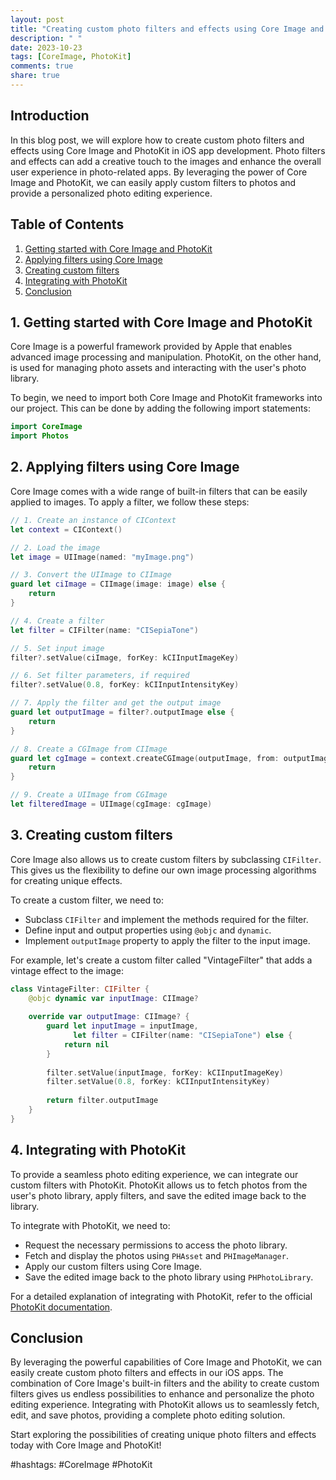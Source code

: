 ```yaml
---
layout: post
title: "Creating custom photo filters and effects using Core Image and PhotoKit"
description: " "
date: 2023-10-23
tags: [CoreImage, PhotoKit]
comments: true
share: true
---
```


## Introduction
In this blog post, we will explore how to create custom photo filters and effects using Core Image and PhotoKit in iOS app development. Photo filters and effects can add a creative touch to the images and enhance the overall user experience in photo-related apps. By leveraging the power of Core Image and PhotoKit, we can easily apply custom filters to photos and provide a personalized photo editing experience.

## Table of Contents
1. [Getting started with Core Image and PhotoKit](#getting-started)
2. [Applying filters using Core Image](#applying-filters)
3. [Creating custom filters](#custom-filters)
4. [Integrating with PhotoKit](#integrating-with-photokit)
5. [Conclusion](#conclusion)

## 1. Getting started with Core Image and PhotoKit <a name="getting-started"></a>
Core Image is a powerful framework provided by Apple that enables advanced image processing and manipulation. PhotoKit, on the other hand, is used for managing photo assets and interacting with the user's photo library. 

To begin, we need to import both Core Image and PhotoKit frameworks into our project. This can be done by adding the following import statements:

```swift
import CoreImage
import Photos
```

## 2. Applying filters using Core Image <a name="applying-filters"></a>
Core Image comes with a wide range of built-in filters that can be easily applied to images. To apply a filter, we follow these steps:

```swift
// 1. Create an instance of CIContext
let context = CIContext()

// 2. Load the image
let image = UIImage(named: "myImage.png")

// 3. Convert the UIImage to CIImage
guard let ciImage = CIImage(image: image) else {
    return
}

// 4. Create a filter
let filter = CIFilter(name: "CISepiaTone")

// 5. Set input image
filter?.setValue(ciImage, forKey: kCIInputImageKey)

// 6. Set filter parameters, if required
filter?.setValue(0.8, forKey: kCIInputIntensityKey)

// 7. Apply the filter and get the output image
guard let outputImage = filter?.outputImage else {
    return
}

// 8. Create a CGImage from CIImage
guard let cgImage = context.createCGImage(outputImage, from: outputImage.extent) else {
    return
}

// 9. Create a UIImage from CGImage
let filteredImage = UIImage(cgImage: cgImage)
```

## 3. Creating custom filters <a name="custom-filters"></a>
Core Image also allows us to create custom filters by subclassing `CIFilter`. This gives us the flexibility to define our own image processing algorithms for creating unique effects.

To create a custom filter, we need to:

- Subclass `CIFilter` and implement the methods required for the filter.
- Define input and output properties using `@objc` and `dynamic`.
- Implement `outputImage` property to apply the filter to the input image.

For example, let's create a custom filter called "VintageFilter" that adds a vintage effect to the image:

```swift
class VintageFilter: CIFilter {
    @objc dynamic var inputImage: CIImage?
    
    override var outputImage: CIImage? {
        guard let inputImage = inputImage,
              let filter = CIFilter(name: "CISepiaTone") else {
            return nil
        }
        
        filter.setValue(inputImage, forKey: kCIInputImageKey)
        filter.setValue(0.8, forKey: kCIInputIntensityKey)
        
        return filter.outputImage
    }
}
```

## 4. Integrating with PhotoKit <a name="integrating-with-photokit"></a>
To provide a seamless photo editing experience, we can integrate our custom filters with PhotoKit. PhotoKit allows us to fetch photos from the user's photo library, apply filters, and save the edited image back to the library.

To integrate with PhotoKit, we need to:

- Request the necessary permissions to access the photo library.
- Fetch and display the photos using `PHAsset` and `PHImageManager`.
- Apply our custom filters using Core Image.
- Save the edited image back to the photo library using `PHPhotoLibrary`.

For a detailed explanation of integrating with PhotoKit, refer to the official [PhotoKit documentation](https://developer.apple.com/documentation/photokit).

## Conclusion <a name="conclusion"></a>
By leveraging the powerful capabilities of Core Image and PhotoKit, we can easily create custom photo filters and effects in our iOS apps. The combination of Core Image's built-in filters and the ability to create custom filters gives us endless possibilities to enhance and personalize the photo editing experience. Integrating with PhotoKit allows us to seamlessly fetch, edit, and save photos, providing a complete photo editing solution.

Start exploring the possibilities of creating unique photo filters and effects today with Core Image and PhotoKit!

#hashtags: #CoreImage #PhotoKit